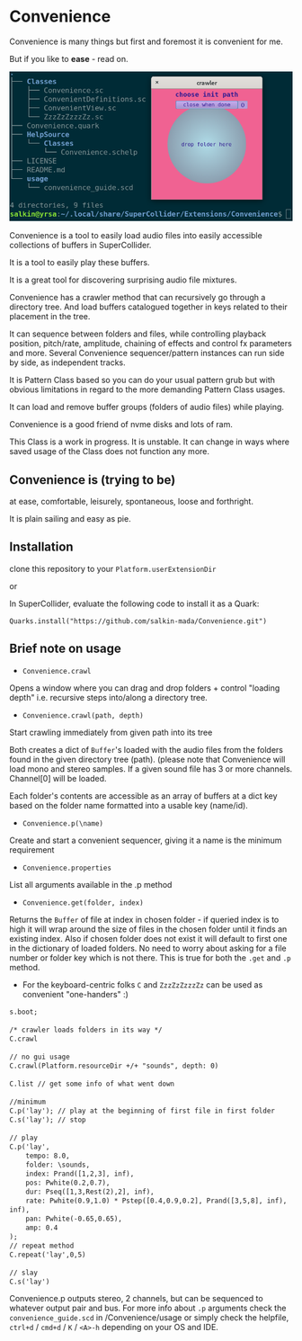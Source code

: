 # Convenience
Convenience is many things but first and foremost it is convenient for me.

But if you like to **ease** - read on.

![example](images/crawling_trees.png "tree'n crawl")

Convenience is a tool to easily load audio files into easily accessible collections of buffers in SuperCollider. 

It is a tool to easily play these buffers.

It is a great tool for discovering surprising audio file mixtures.

Convenience has a crawler method that can recursively go through a directory tree. And load buffers catalogued together in keys related to their placement in the tree.

It can sequence between folders and files, while controlling playback position, pitch/rate, amplitude, chaining of effects and control fx parameters and more.
Several Convenience sequencer/pattern instances can run side by side, as independent tracks.

It is Pattern Class based so you can do your usual pattern grub but with obvious limitations in regard to the more demanding Pattern Class usages.

It can load and remove buffer groups (folders of audio files) while playing.

Convenience is a good friend of nvme disks and lots of ram.

This Class is a work in progress. It is unstable. It can change in ways where saved usage of the Class does not function any more.

## Convenience is (trying to be)
at ease, comfortable, leisurely, spontaneous, loose and forthright.

It is plain sailing and easy as pie.

## Installation
clone this repository to your `Platform.userExtensionDir`

or

In SuperCollider, evaluate the following code to install it as a Quark: 

```supercollider
Quarks.install("https://github.com/salkin-mada/Convenience.git")
```

## Brief note on usage

* `Convenience.crawl`

Opens a window where you can drag and drop folders + control "loading depth" i.e. recursive steps into/along a directory tree.

* `Convenience.crawl(path, depth)`

Start crawling immediately from given path into its tree

Both creates a dict of `Buffer`'s loaded with the audio files from the folders found in the given directory tree (path). 
(please note that Convenience will load mono and stereo samples. If a given sound file has 3 or more channels. Channel[0] will be loaded.

Each folder's contents are accessible as an array of buffers at a dict key based on the folder name formatted into a usable key (name/id).

* `Convenience.p(\name)`

Create and start a convenient sequencer, giving it a name is the minimum requirement

* `Convenience.properties`

List all arguments available in the .p method

* `Convenience.get(folder, index)`

Returns the `Buffer` of file at index in chosen folder - if queried index is to high it will wrap around the size of files in the chosen folder until it finds an existing index. Also if chosen folder does not exist it will default to first one in the dictionary of loaded folders.
No need to worry about asking for a file number or folder key which is not there.
This is true for both the `.get` and `.p` method.

* For the keyboard-centric folks `C` and `ZzzZzZzzzZz` can be used as convenient "one-handers" :)

```supercollider
s.boot;

/* crawler loads folders in its way */
C.crawl

// no gui usage
C.crawl(Platform.resourceDir +/+ "sounds", depth: 0)

C.list // get some info of what went down

//minimum
C.p('lay'); // play at the beginning of first file in first folder
C.s('lay'); // stop

// play
C.p('lay',
    tempo: 8.0,
    folder: \sounds,
    index: Prand([1,2,3], inf),
    pos: Pwhite(0.2,0.7),
    dur: Pseq([1,3,Rest(2),2], inf),
    rate: Pwhite(0.9,1.0) * Pstep([0.4,0.9,0.2], Prand([3,5,8], inf), inf),
    pan: Pwhite(-0.65,0.65),
    amp: 0.4
);
// repeat method
C.repeat('lay',0,5)

// slay
C.s('lay')
```

Convenience.p outputs stereo, 2 channels, but can be sequenced to whatever output pair and bus.
For more info about `.p` arguments check the `convenience_guide.scd` in /Convenience/usage or simply check the helpfile, `ctrl+d` / `cmd+d` / `K` / `<A>-h` depending on your OS and IDE.

